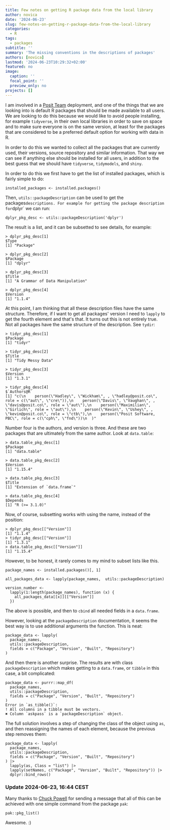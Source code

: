 ```yaml
---
title: Few notes on getting R package data from the local library
author: novica
date: '2024-06-23'
slug: few-notes-on-getting-r-package-data-from-the-local-library
categories:
  - R
tags: 
  - packages
subtitle: ''
summary: 'The missing conventions in the descriptions of packages'
authors: [novica]
lastmod: '2024-06-23T10:29:32+02:00'
featured: no
image:
  caption: ''
  focal_point: ''
  preview_only: no
projects: []
---
```


I am involved in a [Posit Team](https://posit.co/products/enterprise/team/) 
deployment, and one of the things that we are looking into is default R packages
that should be made available to all users. We are looking to do this because we
would like to avoid people installing, for example `tidyverse`, in their own local
libraries in order to save on space and to make sure everyone is on the same 
version, at least for the packages that are considered to be a preferred 
default option for working with data in R.

In order to do this we wanted to collect all the packages that are currently
used, their versions, source repository and similar information.  That way we 
can see if anything else should be installed for all users,  in addition to the 
best guess that we should have `tidyverse`, `tidymodels`, and `shiny`.

In order to do this we first have to get the list of installed packages, which
is fairly simple to do:

```
installed_packages <- installed.packages()
```

Then, `utils::packageDescription` can be used to get the packages` descriptions.
For example for getting the package description for `dplyr` we can run:

```
dplyr_pkg_desc <- utils::packageDescription('dplyr')
```

The result is a list, and it can be subsetted to see details, for example:

```
> dplyr_pkg_desc[1]
$Type
[1] "Package"

> dplyr_pkg_desc[2]
$Package
[1] "dplyr"

> dplyr_pkg_desc[3]
$Title
[1] "A Grammar of Data Manipulation"

> dplyr_pkg_desc[4]
$Version
[1] "1.1.4"
```

At this point, I am thinking that all these description files have the same
structure. Therefore, if I want to get all packages' version I need to `lapply` to
get the fourth element and that's that. It turns out this is not entirely true.
Not all packages have the same structure of the description. See `tydir`:

```
> tidyr_pkg_desc[1]
$Package
[1] "tidyr"

> tidyr_pkg_desc[2]
$Title
[1] "Tidy Messy Data"

> tidyr_pkg_desc[3]
$Version
[1] "1.3.1"

> tidyr_pkg_desc[4]
$`Authors@R`
[1] "c(\n    person(\"Hadley\", \"Wickham\", , \"hadley@posit.co\", role = c(\"aut\", \"cre\")),\n    person(\"Davis\", \"Vaughan\", , \"davis@posit.co\", role = \"aut\"),\n    person(\"Maximilian\", \"Girlich\", role = \"aut\"),\n    person(\"Kevin\", \"Ushey\", , \"kevin@posit.co\", role = \"ctb\"),\n    person(\"Posit Software, PBC\", role = c(\"cph\", \"fnd\"))\n  )"
```

Number four is the authors, and version is three. And these are two packages that
are ultimately from the same author. Look at `data.table`:

```
> data.table_pkg_desc[1]
$Package
[1] "data.table"

> data.table_pkg_desc[2]
$Version
[1] "1.15.4"

> data.table_pkg_desc[3]
$Title
[1] "Extension of `data.frame`"

> data.table_pkg_desc[4]
$Depends
[1] "R (>= 3.1.0)"
```

Now, of course, subsetting works with using the name, instead of the position:

```
> dplyr_pkg_desc[["Version"]]
[1] "1.1.4"
> tidyr_pkg_desc[["Version"]]
[1] "1.3.1"
> data.table_pkg_desc[["Version"]]
[1] "1.15.4"
```

However, to be honest, it rarely comes to my mind to subset lists like this. 

```
package_names <- installed.packages()[, 1]

all_packages_data <- lapply(package_names,  utils::packageDescription)

version_number <-
  lapply(1:length(package_names), function (x) {
    all_packages_data[[x]][["Version"]]
  })
```

The above is possible, and then to `cbind` all needed fields in a `data.frame`.

However, looking at the `packageDescription` documentation, it seems the best way 
is to use additional arguments the function. This is neat:

```
package_data <- lapply(
  package_names,
  utils::packageDescription,
  fields = c("Package", "Version", "Built", "Repository")
) 
```

And then there is another surprise. The results are with class
`packageDescription` which makes getting to a `data.frame`, or `tibble` in 
this case, a bit complicated:

```
package_data <- purrr::map_df(
  package_names,
  utils::packageDescription,
  fields = c("Package", "Version", "Built", "Repository")
) 
Error in `as_tibble()`:
! All columns in a tibble must be vectors.
✖ Column `askpass` is a `packageDescription` object.
```

The full solution involves a step of changing the class of the object using
`as`, and then reassigning the names of each element, because the previous step 
removes them:

```
package_data <- lapply(
  package_names,
  utils::packageDescription,
  fields = c("Package", "Version", "Built", "Repository")
) |> 
  lapply(as, Class = "list") |> 
  lapply(setNames, c("Package", "Version", "Built", "Repository")) |> 
  dplyr::bind_rows()
```

### Update 2024-06-23, 16:44 CEST

Many thanks to [Chuck Powell](https://github.com/ibecav) for sending a
message that all of this can be achieved with one simple command from the 
package `pak`:

```
pak::pkg_list()
```

Awesome. :)